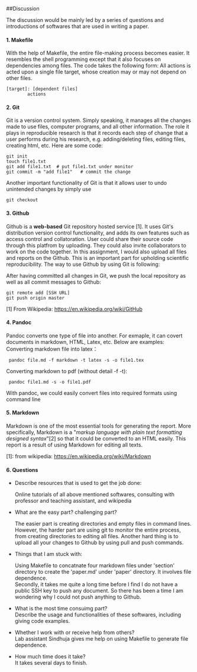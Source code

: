 ##Discussion

The discussion would be mainly led by a series of questions and introductions of softwares that are used in writing a paper. 

#### 1. Makefile 
With the help of Makefile, the entire file-making process becomes easier. It resembles the shell programming except that it also focuses on dependencies among files. The code takes the following form: All actions is acted upon a single file target, whose creation may or may not depend on other files.

    [target]: [dependent files]
    		actions 

#### 2. Git   
Git is a version control system. Simply speaking, it manages all the changes made to use files, computer programs, and all other information. The role it plays in reproducible research is that it records each step of change that a user performs during his research, e.g. adding/deleting files, editing files, creating html, etc. Here are some code:

    git init
    touch file1.txt
    git add file1.txt  # put file1.txt under monitor
    git commit -m "add file1"   # commit the change
Another important functionality of Git is that it allows user to undo unintended changes by simply use

    git checkout 

#### 3. Github
Github is a **web-based** Git repository hosted service [1]. It uses Git's distribution version control functionality, and adds its own features such as access control and collatoration. User could share their source code through this platfrom by uploading. They could also invite collaborators to work on the code together. In this assignment, I would also upload all files and reports on the Github. This is an important part for upholding scientific reproducibility. The way to use Github by using Git is following:

After having committed all changes in Git, we push the local repository as well as all commit messages to Github:

    git remote add [SSH URL]
    git push origin master 

[1] From Wikipedia: https://en.wikipedia.org/wiki/GitHub
#### 4. Pandoc
Pandoc converts one type of file into another. For exmaple, it can covert documents in markdown, HTML, Latex, etc. Below are examples:  
Converting markdown file into latex：

     pandoc file.md -f markdown -t latex -s -o file1.tex
Converting markdown to pdf (without detail -f -t):  

     pandoc file1.md -s -o file1.pdf
With pandoc, we could easily convert files into required formats using command line

#### 5. Markdown 
Markdown is one of the most essential tools for generating the report. More specifically, Markdown is a "_markup language with plain text formatting designed syntax_"[2] so that it could be converted to an HTML easily. This report is a result of using Markdown for editing all texts.

 [1]: from wikipedia: https://en.wikipedia.org/wiki/Markdown

#### 6. Questions 

* Describe resources that is used to get the job done: 

	Online tutorials of all above mentioned softwares, consulting with professor and teaching assistant, and wikipedia 

* What are the easy part? challenging part?   

	The easier part is creating directories and empty files in command lines. However, the harder part are using git to monitor the entire process, from creating directories to editing all files. Another hard thing is to upload all your changes to Github by using pull and push commands.

* Things that I am stuck with:

	Using Makefile to concatnate four markdown files under 'section' directory to create the 'paper.md' under 'paper' directory. It involves file dependence.  
	Secondly, it takes me quite a long time before I find I do not have a public SSH key to push any document. So there has been a time I am wondering why I could not push anything to Github.

*  What is the most time consuimg part?  
	Describe the usage and functionalities of these softwares, including giving code examples. 


*  Whether I work with or receive help from others?   
	Lab assistant Sindhuja gives me help on using Makefile to generate file dependence. 

*  How much time does it take?  
	It takes several days to finish. 













 
 
